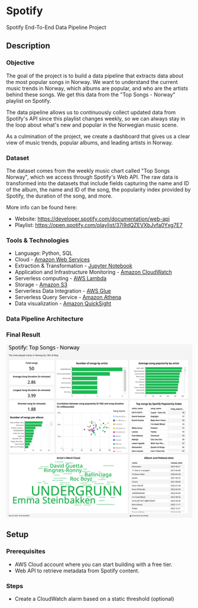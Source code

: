 # Spotify
Spotify End-To-End Data Pipeline Project

## Description

### Objective

The goal of the project is to build a data pipeline that extracts data about the most popular songs in Norway. We want to understand the current music trends in Norway, which albums are popular, and who are the artists behind these songs. We get this data from the "Top Songs - Norway" playlist on Spotify.

The data pipeline allows us to continuously collect updated data from Spotify's API since this playlist changes weekly, so we can always stay in the loop about what's new and popular in the Norwegian music scene. 

As a culmination of the project, we create a dashboard that gives us a clear view of music trends, popular albums, and leading artists in Norway.

### Dataset

The dataset comes from the weekly music chart called "Top Songs Norway", which we access through Spotify's Web API. The raw data is transformed into the datasets that include fields capturing the name and ID of the album, the name and ID of the song, the popularity index provided by Spotify, the duration of the song, and more.

More info can be found here: 
- Website: https://developer.spotify.com/documentation/web-api
- Playlist: https://open.spotify.com/playlist/37i9dQZEVXbJvfa0Yxg7E7

### Tools & Technologies

- Language: Python, SQL
- Cloud - [Amazon Web Services](https://aws.amazon.com)
- Extraction & Transformation - [Jupyter Notebook](https://jupyter.org)
- Application and Infrastructure Monitoring - [Amazon CloudWatch](https://aws.amazon.com/cloudwatch/)
- Serverless computing - [AWS Lambda](https://aws.amazon.com/lambda/)
- Storage - [Amazon S3](https://aws.amazon.com/s3/)
- Serverless Data Integration - [AWS Glue](https://aws.amazon.com/glue/)
- Serverless Query Service - [Amazon Athena](https://aws.amazon.com/athena/)
- Data visualization - [Amazon QuickSight](https://aws.amazon.com/quicksight/)

### Data Pipeline Architecture


### Final Result
![Dashboard](https://github.com/umidmirzaev/spotify/blob/main/images/Dashboard.png)

## Setup

### Prerequisites

- AWS Cloud account where you can start building with a free tier.
- Web API to retrieve metadata from Spotify content.

### Steps
- Create a CloudWatch alarm based on a static threshold (optional)


